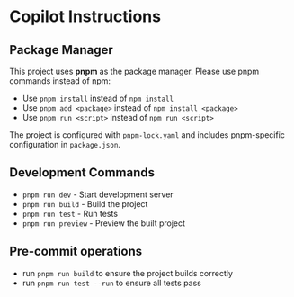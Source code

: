 # Copilot Instructions

## Package Manager

This project uses **pnpm** as the package manager. Please use pnpm commands instead of npm:

- Use `pnpm install` instead of `npm install`
- Use `pnpm add <package>` instead of `npm install <package>`
- Use `pnpm run <script>` instead of `npm run <script>`

The project is configured with `pnpm-lock.yaml` and includes pnpm-specific configuration in `package.json`.

## Development Commands

- `pnpm run dev` - Start development server
- `pnpm run build` - Build the project
- `pnpm run test` - Run tests
- `pnpm run preview` - Preview the built project

## Pre-commit operations

- run `pnpm run build` to ensure the project builds correctly
- run `pnpm run test --run` to ensure all tests pass
